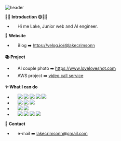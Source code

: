 <!--
**hongsh-dev/hongsh-dev** is a ✨ _special_ ✨ repository because its `README.md` (this file) appears on your GitHub profile.

Here are some ideas to get you started:

- 🔭 I’m currently working on ...
- 🌱 I’m currently learning ...
- 👯 I’m looking to collaborate on ...
- 🤔 I’m looking for help with ...
- 💬 Ask me about ...
- 📫 How to reach me: ...
- 😄 Pronouns: ...
- ⚡ Fun fact: ...
-->
![header](https://capsule-render.vercel.app/api?type=cylinder&color=gradient&height=150&width=400&section=header&text=This%20is%20Lake's%20Github%20&fontSize=50&fontColor=FFFFFF)

**🖐🏼 Introduction 😊🖐🏼**
 
- &emsp; Hi me Lake, Junior web and AI engineer.
  
**🔗 Website**
- &emsp; Blog ➡️ https://velog.io/@lakecrimsonn

**📚 Project**
- &emsp; AI couple photo ➡️ https://www.loveloveshot.com
- &emsp; AWS project ➡️ <a href="https://docs.google.com/presentation/d/1QVKnqUGQCYZgd3gVvhqEFU8TMOxIWrgw/edit?usp=sharing&ouid=104764283750003171523&rtpof=true&sd=true">video call service</a>

**✨ What I can do**
- &emsp; <img src="https://img.shields.io/badge/python-3776AB?style=for-the-badge&logo=python&logoColor=white"> <img src="https://img.shields.io/badge/javascript-F7DF1E?style=for-the-badge&logo=javascript&logoColor=black"> <img src="https://img.shields.io/badge/TypeScript-007ACC?style=for-the-badge&logo=typescript&logoColor=white"> <img src="https://img.shields.io/badge/react-61DAFB?style=for-the-badge&logo=react&logoColor=black"> <img src="https://img.shields.io/badge/React_Native-20232A?style=for-the-badge&logo=react&logoColor=61DAFB"> 
- &emsp;  <img src="https://img.shields.io/badge/flask-%23000.svg?style=for-the-badge&logo=flask&logoColor=white"> <img src="https://img.shields.io/badge/FastAPI-005571?style=for-the-badge&logo=fastapi"> <img src="https://img.shields.io/badge/Express.js-404D59?style=for-the-badge">
- &emsp; <img src="https://img.shields.io/badge/mariaDB-003545?style=for-the-badge&logo=mariaDB&logoColor=white"> <img src="https://img.shields.io/badge/mongoDB-47A248?style=for-the-badge&logo=MongoDB&logoColor=white"> 
- &emsp; <img src="https://img.shields.io/badge/Amazon_AWS-232F3E?style=for-the-badge&logo=amazon-aws&logoColor=white"/> <img src="https://img.shields.io/badge/Linux-FCC624?style=for-the-badge&logo=linux&logoColor=black"/> <img src="https://img.shields.io/badge/-kubernetes-326CE5?logo=kubernetes&logoColor=white&style=for-the-badge"/> <img src="https://img.shields.io/badge/-jenkins-D24939?logo=jenkins&logoColor=white&style=for-the-badge"/>

**📧 Contact**

- &emsp; e-mail ➡️ lakecrimsonn@gmail.com
